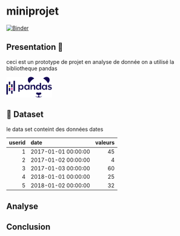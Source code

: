 # miniprojet

[![Binder](https://mybinder.org/badge_logo.svg)](https://mybinder.org/v2/gh/medamineBH1/miniprojet/main?filepath=index.ipynb)
## Presentation :page_facing_up:

 ceci est un prototype de projet en analyse de donnée
 on a utilisé la bibliotheque pandas


 <img src='img/pandas.png' width=120px>

## :file_folder: Dataset
 le data set conteint des données dates

  |   userid | date                |   valeurs |
|---------:|:--------------------|----------:|
|        1 | 2017-01-01 00:00:00 |        45 |
|        2 | 2017-01-02 00:00:00 |         4 |
|        3 | 2017-01-03 00:00:00 |        60 |
|        4 | 2018-01-01 00:00:00 |        25 |
|        5 | 2018-01-02 00:00:00 |        32 |


 ## Analyse

 ## Conclusion